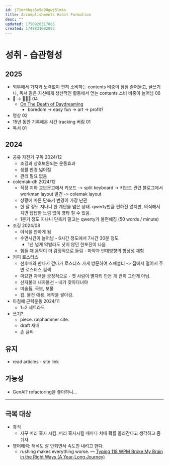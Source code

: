 ```yaml
---
id: j71mrhhqz6x9o90gwj5lmks
title: Accomplishments Habit Formation
desc: ""
updated: 1750920317865
created: 1748831002093
---
```


# 성취 - 습관형성

## 2025

- 외부에서 가져와 노력없이 편히 소비하는 contents 비중이 점점 줄어들고, 글쓰기나, 독서 같은 자신에게 생산적인 활동에서 얻는 contents 소비 비중이 늘어남 06
- 🥱 -> 🤔💡🌱 04
  - [On The Death of Daydreaming](https://www.afterbabel.com/p/on-the-death-of-daydreaming)
    - boredom -> easy fun -> art -> profit?
- 명상 02
- 15년 동안 기록해온 시간 tracking 버림 01
- 독서 01

## 2024

- 공유 자전거 구독 2024/12
  - 조깅과 상호보완되는 운동효과
  - 생활 반경 넓어짐
  - 관리 필요 없음
- colemak-dh 2024/12
  - 직장 지하 교보문고에서 키보드 -> split keyboard -> 키보드 관련 블로그에서 workman layout 발견 -> colemak layout
  - 상황에 따른 단축키 변경이 가장 난관
  - 한 달 정도 지나니 한 계단을 넘은 상태. qwerty만큼 편하진 않지만, 의식해서 치면 답답한 느낌 없이 영타 칠 수 있음.
  - 1분기 정도 지나니 단축키 말고는 qwerty가 불편해짐 (50 words / minute)
- 조깅 2024/08
  - 야식을 안하게 됨
  - 수면시간이 늘어남 - 6시간 정도에서 7시간 30분 정도
    - 1년 넘게 약발라도 낫지 않던 한포진이 나음
  - 힘들 때 음악이 더 감정적으로 들림 - 마약과 반대방향의 항상성 체험
- 커피 로스터스
  - 선후배와 만나서 걷다가 로스터스 가게 방문하여 스페셜티 -> 집에서 멀어서 주변 로스터스 검색
  - 미묘한 자극을 긍정적으로 - 옛 사람이 별자리 만든 게 괜히 그런게 아님.
  - 선자불래 내자불선 - 내가 찾아다녀야
  - 미술품, 국보, 보물
  - 컵. 물건 애용. 애착을 쌓아감.
- 아침에 근력운동 2024/11
  - 1~2 세트라도
- 쓰기?
  - piece. ralphammer cite.
  - draft 재배
  - 손 글씨

## 유지

- read articles - site link

## 가능성

- GenAI? refactoring을 좋아하니...

---

## 극복 대상

- 휴식
  - 자꾸 머리 혹사 시킴. 머리 혹사시킬 때마다 치매 확률 올라간다고 생각하고 좀 쉬자.
- 영어해석: 해석도 잘 안되면서 속도만 내려고 한다.
  - rushing makes everything worse. — [Typing 118 WPM Broke My Brain in the Right Ways (A Year-Long Journey)](https://balaji-amg.surge.sh/blog/typing-118-wpm-brain-rewiring)
